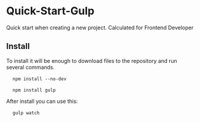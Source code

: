 # Quick-Start-Gulp
<p>Quick start when creating a new project. Calculated for Frontend Developer</p>

<h2>Install</h2>
<p>To install it will be enough to download files to the repository and run several commands.</p>

<pre>
  <code>npm install --no-dev</code>
</pre>
<pre>
  <code>npm install gulp</code>
</pre>

<p>After install you can use this:</p>
<pre>
  <code>gulp watch</code>
</pre>
